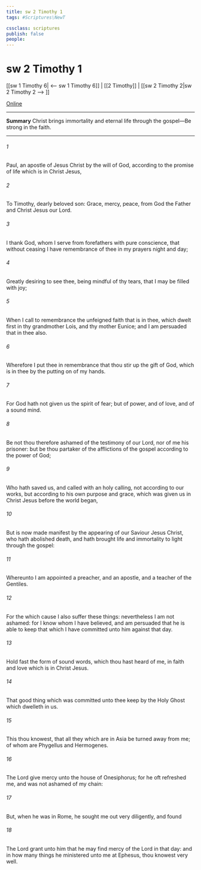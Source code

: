 ```yaml
---
title: sw 2 Timothy 1
tags: #Scriptures\NewT

cssclass: scriptures
publish: false
people:
---
```


# sw 2 Timothy 1
[[sw 1 Timothy 6| <-- sw 1 Timothy 6]] | [[2 Timothy]] | [[sw 2 Timothy 2|sw 2 Timothy 2 --> ]]

[Online](https://churchofjesuschrist.org/study/scriptures/nt/2-tim/1?lang=eng)

---
__Summary__
Christ brings immortality and eternal life through the gospel—Be strong in the faith.

---
###### 1 
Paul, an apostle of Jesus Christ by the will of God, according to the promise of life which is in Christ Jesus,

###### 2 
To Timothy,  dearly beloved son: Grace, mercy,  peace, from God the Father and Christ Jesus our Lord.

###### 3 
I thank God, whom I serve from  forefathers with pure conscience, that without ceasing I have remembrance of thee in my prayers night and day;

###### 4 
Greatly desiring to see thee, being mindful of thy tears, that I may be filled with joy;

###### 5 
When I call to remembrance the unfeigned faith that is in thee, which dwelt first in thy grandmother Lois, and thy mother Eunice; and I am persuaded that in thee also.

###### 6 
Wherefore I put thee in remembrance that thou stir up the gift of God, which is in thee by the putting on of my hands.

###### 7 
For God hath not given us the spirit of fear; but of power, and of love, and of a sound mind.

###### 8 
Be not thou therefore ashamed of the testimony of our Lord, nor of me his prisoner: but be thou partaker of the afflictions of the gospel according to the power of God;

###### 9 
Who hath saved us, and called  with an holy calling, not according to our works, but according to his own purpose and grace, which was given us in Christ Jesus before the world began,

###### 10 
But is now made manifest by the appearing of our Saviour Jesus Christ, who hath abolished death, and hath brought life and immortality to light through the gospel:

###### 11 
Whereunto I am appointed a preacher, and an apostle, and a teacher of the Gentiles.

###### 12 
For the which cause I also suffer these things: nevertheless I am not ashamed: for I know whom I have believed, and am persuaded that he is able to keep that which I have committed unto him against that day.

###### 13 
Hold fast the form of sound words, which thou hast heard of me, in faith and love which is in Christ Jesus.

###### 14 
That good thing which was committed unto thee keep by the Holy Ghost which dwelleth in us.

###### 15 
This thou knowest, that all they which are in Asia be turned away from me; of whom are Phygellus and Hermogenes.

###### 16 
The Lord give mercy unto the house of Onesiphorus; for he oft refreshed me, and was not ashamed of my chain:

###### 17 
But, when he was in Rome, he sought me out very diligently, and found 

###### 18 
The Lord grant unto him that he may find mercy of the Lord in that day: and in how many things he ministered unto me at Ephesus, thou knowest very well.

